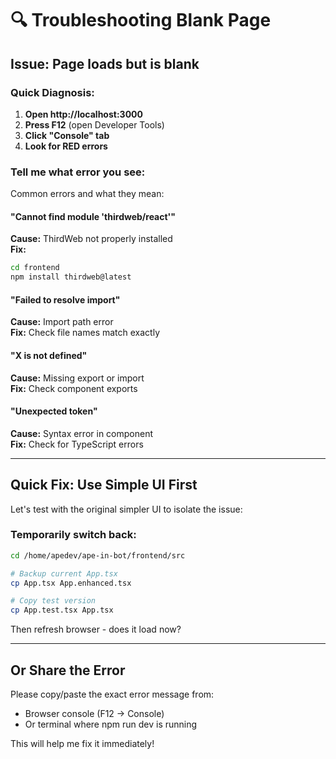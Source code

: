 # 🔍 Troubleshooting Blank Page

## Issue: Page loads but is blank

### Quick Diagnosis:

1. **Open http://localhost:3000**
2. **Press F12** (open Developer Tools)
3. **Click "Console" tab**
4. **Look for RED errors**

### Tell me what error you see:

Common errors and what they mean:

#### "Cannot find module 'thirdweb/react'"
**Cause:** ThirdWeb not properly installed  
**Fix:** 
```bash
cd frontend
npm install thirdweb@latest
```

#### "Failed to resolve import"
**Cause:** Import path error  
**Fix:** Check file names match exactly

#### "X is not defined"
**Cause:** Missing export or import  
**Fix:** Check component exports

#### "Unexpected token"
**Cause:** Syntax error in component  
**Fix:** Check for TypeScript errors

---

## Quick Fix: Use Simple UI First

Let's test with the original simpler UI to isolate the issue:

### Temporarily switch back:

```bash
cd /home/apedev/ape-in-bot/frontend/src

# Backup current App.tsx
cp App.tsx App.enhanced.tsx

# Copy test version
cp App.test.tsx App.tsx
```

Then refresh browser - does it load now?

---

## Or Share the Error

Please copy/paste the exact error message from:
- Browser console (F12 → Console)
- Or terminal where npm run dev is running

This will help me fix it immediately!






